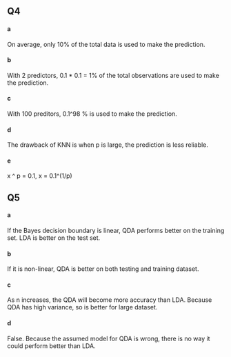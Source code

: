 ## Q4
#### a
On average, only 10% of the total data is used to make the prediction.
#### b
With 2 predictors, 0.1 * 0.1 = 1% of the total observations are used to make the prediction.
#### c
With 100 preditors, 0.1^98 % is used to make the prediction.
#### d
The drawback of KNN is when p is large, the prediction is less reliable.
#### e
x ^ p = 0.1, x = 0.1^(1/p)

## Q5
#### a
If the Bayes decision boundary is linear, QDA performs better on the training set. LDA is better on the test set.
#### b
If it is non-linear, QDA is better on both testing and training dataset.
#### c
As n increases, the QDA will become more accuracy than LDA. Because QDA has high variance, so is better for large dataset.
#### d
False. Because the assumed model for QDA is wrong, there is no way it could perform better than LDA.
